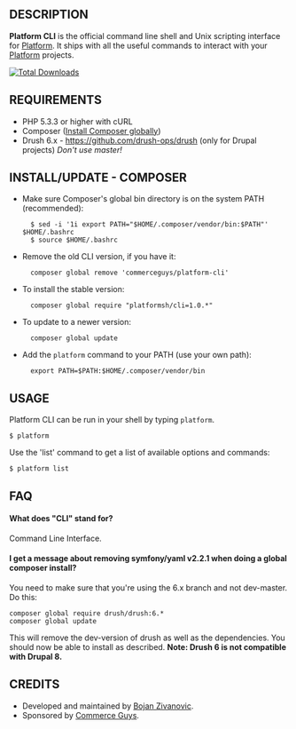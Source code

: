 DESCRIPTION
-----------

**Platform CLI** is the official command line shell and Unix scripting interface for [Platform](https://platform.sh). It ships with all the useful commands to interact with your [Platform](https://platform.sh) projects.

[![Total Downloads](https://poser.pugx.org/platformsh/cli/downloads.png)](https://packagist.org/packages/platformsh/cli)

REQUIREMENTS
------------

* PHP 5.3.3 or higher with cURL
* Composer ([Install Composer globally](http://getcomposer.org/doc/00-intro.md#system-requirements))
* Drush 6.x - https://github.com/drush-ops/drush (only for Drupal projects) *Don't use master!*

INSTALL/UPDATE - COMPOSER
-------------------------

* Make sure Composer's global bin directory is on the system PATH (recommended):

        $ sed -i '1i export PATH="$HOME/.composer/vendor/bin:$PATH"' $HOME/.bashrc
        $ source $HOME/.bashrc

* Remove the old CLI version, if you have it:

        composer global remove 'commerceguys/platform-cli'

* To install the stable version:

        composer global require "platformsh/cli=1.0.*"

* To update to a newer version:

        composer global update

* Add the `platform` command to your PATH (use your own path):

        export PATH=$PATH:$HOME/.composer/vendor/bin

USAGE
-----

Platform CLI can be run in your shell by typing `platform`.

    $ platform

Use the 'list' command to get a list of available options and commands:

    $ platform list

FAQ
------

#### What does "CLI" stand for?
Command Line Interface.

#### I get a message about removing symfony/yaml v2.2.1 when doing a global composer install?
You need to make sure that you're using the 6.x branch and not dev-master. Do this:

```
composer global require drush/drush:6.*
composer global update
```

This will remove the dev-version of drush as well as the dependencies. You should now be able to install as described. **Note: Drush 6 is not compatible with Drupal 8.**


CREDITS
-----------

* Developed and maintained by [Bojan Zivanovic](https://github.com/bojanz).
* Sponsored by [Commerce Guys](https://commerceguys.com).

